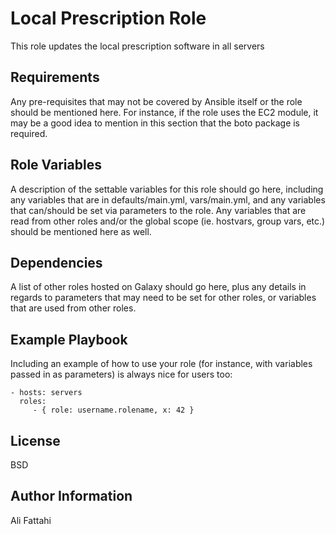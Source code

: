 # Local Prescription Role

This role updates the local prescription software in all servers

## Requirements

Any pre-requisites that may not be covered by Ansible itself or the role should be mentioned here.
For instance, if the role uses the EC2 module, it may be a good idea to mention in this section that
the boto package is required.

## Role Variables

A description of the settable variables for this role should go here, including any variables that
are in defaults/main.yml, vars/main.yml, and any variables that can/should be set via parameters to
the role. Any variables that are read from other roles and/or the global scope (ie. hostvars, group
vars, etc.) should be mentioned here as well.

## Dependencies

A list of other roles hosted on Galaxy should go here, plus any details in regards to parameters
that may need to be set for other roles, or variables that are used from other roles.

## Example Playbook

Including an example of how to use your role (for instance, with variables passed in as parameters)
is always nice for users too:

    - hosts: servers
      roles:
         - { role: username.rolename, x: 42 }

## License

BSD

## Author Information

Ali Fattahi

